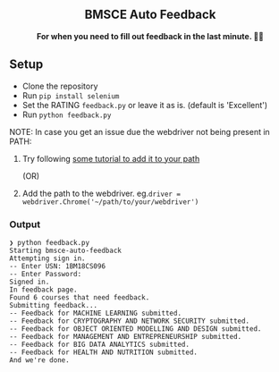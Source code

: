 <h2 align="center"> BMSCE Auto Feedback </h2>
<p align="center">
  <strong>
  For when you need to fill out feedback in the last minute. 🏃💨
  </strong>
</p>

## Setup

- Clone the repository
- Run `pip install selenium`
- Set the RATING `feedback.py` or leave it as is. (default is 'Excellent')
- Run `python feedback.py`

NOTE: In case you get an issue due the webdriver not being present in PATH:

1) Try following [some tutorial to add it to your path](https://zwbetz.com/download-chromedriver-binary-and-add-to-your-path-for-automated-functional-testing/) 

    (OR)

2) Add the path to the webdriver. eg.`driver = webdriver.Chrome('~/path/to/your/webdriver')`

### Output

```
❯ python feedback.py
Starting bmsce-auto-feedback
Attempting sign in.
-- Enter USN: 1BM18CS096
-- Enter Password: 
Signed in.
In feedback page.
Found 6 courses that need feedback.
Submitting feedback...
-- Feedback for MACHINE LEARNING submitted.
-- Feedback for CRYPTOGRAPHY AND NETWORK SECURITY submitted.
-- Feedback for OBJECT ORIENTED MODELLING AND DESIGN submitted.
-- Feedback for MANAGEMENT AND ENTREPRENEURSHIP submitted.
-- Feedback for BIG DATA ANALYTICS submitted.
-- Feedback for HEALTH AND NUTRITION submitted.
And we're done.
```
